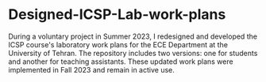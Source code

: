 # Designed-ICSP-Lab-work-plans
During a voluntary project in Summer 2023, I redesigned and developed the ICSP course's laboratory work plans for the ECE Department at the University of Tehran. The repository includes two versions: one for students and another for teaching assistants. These updated work plans were implemented in Fall 2023 and remain in active use.
